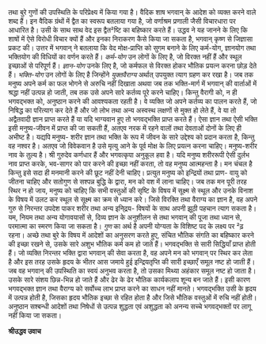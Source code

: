 तथा बुरे गुणों की उपस्थिति के परिप्रेक्ष्य में किया गया है। वैदिक शाष भगवान् के आदेश को व्यक्त करने वाले शब्द हैं। इन वैदिक ग्रंथों में द्वैत का स्वरूप बतलाया गया है, जो वर्णाश्रम प्रणाली जैसी विचारधारा पर आधारित है। उसी के साथ साथ वेद इस द्वैत²ष्टि का बहिष्कार करते हैं। उद्धव ने यह जानने के लिए कि शाषों में ऐसे विरोधी विचार क्यों हैं और इनका निराकरण कैसे किया जा सकता है, भगवान् कृष्ण से जिज्ञासा प्रकट की। उत्तर में भगवान् ने बतलाया कि वेद मोक्ष-प्राप्ति को सुगम बनाने के लिए कर्म-योग, ज्ञानयोग तथा भक्तियोग की विधियों का वर्णन करते हैं। *कर्म-योग* उन लोगों के लिए है, जो विरक्त नहीं हैं और स्थूल इच्छाओं से परिपूर्ण हैं। *ज्ञान-योग* उनके लिए है, जो कर्मफल से विरक्त होकर भौतिक प्रयत्न करना छोड़ देते हैं। *भक्ति-योग* उन लोगों के लिए है जिन्होंने *युक्तवैराग्य* अर्थात् उपयुक्त त्याग ग्रहण कर रखा है। जब तक मनुष्य अपने कर्म का फल भोगने से अरुचि नहीं दिखाता अथवा जब तक भक्ति-मार्ग में भगवान् की वार्ताओं में श्रद्धा नहीं उत्पन्न हो जाती, तब तक उसे अपने सारे कर्तव्य पूरे करने चाहिए। किन्तु वैरागी को, न ही भगवद्भक्त को, अनुष्ठान करने की आवश्यकता रहती है। वे व्यक्ति जो अपने कर्तव्य का पालन करते हैं, जो निषिद्ध का परित्याग कर देते हैं और जो लोभ तथा अन्य अस्वस्थ लक्षणों से मुक्त हो लेते हैं, वे या तो अद्वैतवादी ज्ञान प्राप्त करते हैं या यदि भाग्यवान हुए तो भगवद्भक्ति प्राप्त करते हैं। ऐसा ज्ञान तथा ऐसी भक्ति इसी मनुष्य-जीवन में प्राप्त की जा सकती हैं, अतएव नरक में रहने वालों तथा देवताओं दोनों के लिए ही अभीष्ट है। यद्यपि मनुष्य- शरीर ज्ञान तथा भक्ति के रूप में जीवन के सारे उद्देश्य को प्रदान करता है, किन्तु वह नश्वर है। अतएव जो विवेकवान है उसे मृत्यु आने के पूर्व मोक्ष के लिए प्रयत्न करना चाहिए। मनुष्य-शरीर नाव के तुल्य है। श्री गुरुदेव कर्णधार हैं और भगवत्कृपा अनुकूल हवा है। यदि मनुष्य शरीररूपी ऐसी दुर्लभ नाव प्राप्त करके, भव-सागर को पार करने की इच्छा नहीं करता, तो वह मनुष्य आत्महन्ता है। मन चंचल है किन्तु इसे सदा ही मनमानी करने की छूट नहीं देनी चाहिए। प्रत्युत मनुष्य को इन्द्रियों तथा प्राण- वायु को जीतना चाहिए और सतोगुण से सश्पन्न बुद्धि के द्वारा, मन को वश में लाना चाहिए। जब तक मन पूरी तरह स्थिर न हो जाय, मनुष्य को चाहिए कि सभी वस्तुओं की सृष्टि के विषय में सूक्ष्म से स्थूल और उनके विनाश के विषय में उलट कर स्थूल से सूक्ष्म का क्रम से ध्यान करे। जिसे विरक्ति तथा वैराग्य का ज्ञान है, वह अपने गुरु से निरन्तर उपदेश पाकर शरीर तथा अन्य इनि्द्रय- विषयों के साथ अपनी झूठी पहचान त्याग सकता है। यम, नियम तथा अन्य योगावयासों से, दिव्य ज्ञान के अनुशीलन से तथा भगवान् की पूजा तथा ध्यान से, परमात्मा का स्मरण किया जा सकता है। *गुण* का अर्थ है अपनी योग्यता के विशिष्ट पद के लक्ष्य पर ²ढ़ रहना। अच्छे तथा बुरे के विषय में आदेशों का अनुसरण करते हुए, संचित भौतिक संगति का बहिष्कार करने की इच्छा रखने से, उसके सारे अशुभ भौतिक कर्म कम हो जाते हैं। भगवद्भक्ति से सारी सिद्धियाँ प्राप्त होती हैं। जो व्यक्ति निरन्तर भक्ति द्वारा भगवान् की सेवा करता है, वह अपने मन को भगवान् पर स्थिर कर लेता है और इस तरह उसके हृदय के भीतर आस जमाये हुई इन्द्रियतृप्ति की सारी इच्छाएँ समूल नष्ट हो जाती हैं। जब वह भगवान् की उपस्थिति का स्वयं अनुभव करता है, तो उसका मिथ्या अहंकार समूल नष्ट हो जाता है। उसके सारे संशय छिन्न-भिन्न हो जाते हैं और ढेर के ढेर भौतिक कार्यकलाप शून्य बन जाते हैं। इसी कारण भगवद्भक्त ज्ञान तथा वैराग्य को सर्वोच्च लाभ प्राप्त करने का साधन नहीं मानते। भगवद्भक्ति उसी के हृदय में उत्पन्न होती है, जिसका हृदय भौतिक इच्छा से रहित होता है और जिसे भौतिक वस्तुओं में रुचि नहीं होती। अनुष्ठान सश्बन्धी आदेशों तथा निषेधों से उत्पन्न शुद्धता एवं अशुद्धता को अनन्य सच्चे भगवद्भक्तों पर लागू नहीं किया जा सकता।  

**श्रीउद्धव उवाच** 